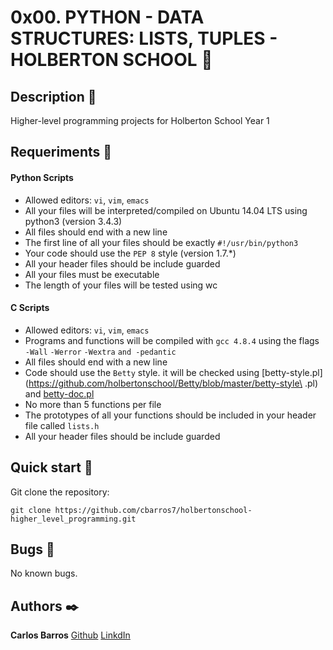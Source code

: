 # 0x00. PYTHON - DATA STRUCTURES: LISTS, TUPLES - HOLBERTON SCHOOL :robot:

## Description :speech_balloon:
Higher-level programming projects for Holberton School Year 1 

## Requeriments :bookmark_tabs:

#### Python Scripts

* Allowed editors: ```vi```, ```vim```, ```emacs```
* All your files will be interpreted/compiled on Ubuntu 14.04 LTS using python3 (version 3.4.3)
* All files should end with a new line
* The first line of all your files should be exactly ```#!/usr/bin/python3```
* Your code should use the ```PEP 8``` style (version 1.7.*)
* All your header files should be include guarded
* All your files must be executable
* The length of your files will be tested using wc


#### C Scripts

* Allowed editors: ```vi```, ```vim```, ```emacs```
* Programs and functions will be compiled with ```gcc 4.8.4``` using the flags ```-Wall``` ```-Werror``` ```-Wextra``` ```and -pedantic```
* All files should end with a new line
* Code should use the ```Betty``` style. it will be checked using [betty-style.pl](https://github.com/holbertonschool/Betty/blob/master/betty-style\
.pl) and [betty-doc.pl](https://github.com/holbertonschool/Betty/blob/master/betty-doc.pl)
* No more than 5 functions per file
* The prototypes of all your functions should be included in your header file called ```lists.h```
* All your header files should be include guarded


## Quick start :runner:
Git clone the repository:

```
git clone https://github.com/cbarros7/holbertonschool-higher_level_programming.git
```

## Bugs :loudspeaker:
No known bugs.


## Authors :black_nib:
**Carlos Barros** [Github](https://github.com/cbarros7)
                  [LinkdIn](https://www.linkedin.com/in/carlosbarros7/)
